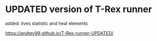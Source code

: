 # UPDATED version of T-Rex runner
added: lives statistic and heal elements

https://andtey99.github.io/T-Rex-runner-UPDATED/
